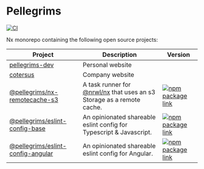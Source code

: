 # Pellegrims

[![CI](https://github.com/robinpellegrims/pellegrims/actions/workflows/ci.yml/badge.svg)](https://github.com/robinpellegrims/pellegrims/actions/workflows/ci.yml)

Nx monorepo containing the following open source projects:

| Project                                                           | Description                                                                                   | Version                                                                                                                                                |
| ----------------------------------------------------------------- | --------------------------------------------------------------------------------------------- | ------------------------------------------------------------------------------------------------------------------------------------------------------ |
| [pellegrims-dev](./apps/pellegrims-dev)                           | Personal website                                                                              |                                                                                                                                                        |
| [cotersus](./apps/cotersus)                                       | Company website                                                                               |                                                                                                                                                        |
| [@pellegrims/nx-remotecache-s3](./libs/nx-remotecache-s3)         | A task runner for [@nrwl/nx](https://nx.dev/react) that uses an s3 Storage as a remote cache. | [![npm package link](https://img.shields.io/npm/v/@pellegrims/nx-remotecache-s3)](https://www.npmjs.com/package/@pellegrims/nx-remotecache-s3)         |
| [@pellegrims/eslint-config-base](./libs/eslint-config/base)       | An opinionated shareable eslint config for Typescript & Javascript.                           | [![npm package link](https://img.shields.io/npm/v/@pellegrims/eslint-config-base)](https://www.npmjs.com/package/@pellegrims/eslint-config-base)       |
| [@pellegrims/eslint-config-angular](./libs/eslint-config/angular) | An opinionated shareable eslint config for Angular.                                           | [![npm package link](https://img.shields.io/npm/v/@pellegrims/eslint-config-angular)](https://www.npmjs.com/package/@pellegrims/eslint-config-angular) |
